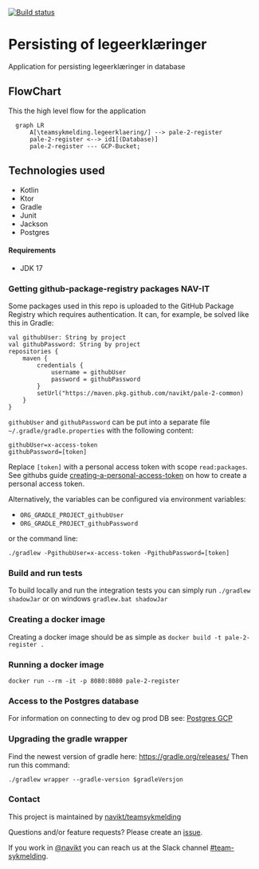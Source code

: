 [![Build status](https://github.com/navikt/pale-2-register/workflows/Deploy%20to%20dev%20and%20prod/badge.svg)](https://github.com/navikt/pale-2-register/workflows/Deploy%20to%20dev%20and%20prod/badge.svg)

# Persisting of legeerklæringer
Application for persisting legeerklæringer in database

## FlowChart
This the high level flow for the application
```mermaid
  graph LR
      A[\teamsykmelding.legeerklaering/] --> pale-2-register
      pale-2-register <--> id1[(Database)]
      pale-2-register --- GCP-Bucket;
```

## Technologies used
* Kotlin
* Ktor
* Gradle
* Junit
* Jackson
* Postgres

#### Requirements

* JDK 17

### Getting github-package-registry packages NAV-IT
Some packages used in this repo is uploaded to the GitHub Package Registry which requires authentication. It can, for example, be solved like this in Gradle:
```
val githubUser: String by project
val githubPassword: String by project
repositories {
    maven {
        credentials {
            username = githubUser
            password = githubPassword
        }
        setUrl("https://maven.pkg.github.com/navikt/pale-2-common)
    }
}
```

`githubUser` and `githubPassword` can be put into a separate file `~/.gradle/gradle.properties` with the following content:

```                                                     
githubUser=x-access-token
githubPassword=[token]
```

Replace `[token]` with a personal access token with scope `read:packages`.
See githubs guide [creating-a-personal-access-token](https://docs.github.com/en/authentication/keeping-your-account-and-data-secure/creating-a-personal-access-token) on
how to create a personal access token.

Alternatively, the variables can be configured via environment variables:

* `ORG_GRADLE_PROJECT_githubUser`
* `ORG_GRADLE_PROJECT_githubPassword`

or the command line:

```
./gradlew -PgithubUser=x-access-token -PgithubPassword=[token]
```

### Build and run tests
To build locally and run the integration tests you can simply run `./gradlew shadowJar` or on windows 
`gradlew.bat shadowJar`

### Creating a docker image
Creating a docker image should be as simple as `docker build -t pale-2-register .`

### Running a docker image
`docker run --rm -it -p 8080:8080 pale-2-register`

### Access to the Postgres database

For information on connecting to dev og prod DB see: [Postgres GCP](https://doc.nais.io/cli/commands/postgres/)

### Upgrading the gradle wrapper
Find the newest version of gradle here: https://gradle.org/releases/ Then run this command:

```./gradlew wrapper --gradle-version $gradleVersjon```

### Contact

This project is maintained by [navikt/teamsykmelding](CODEOWNERS)

Questions and/or feature requests? Please create an [issue](https://github.com/navikt/pale-2-register/issues).

If you work in [@navikt](https://github.com/navikt) you can reach us at the Slack
channel [#team-sykmelding](https://nav-it.slack.com/archives/CMA3XV997).